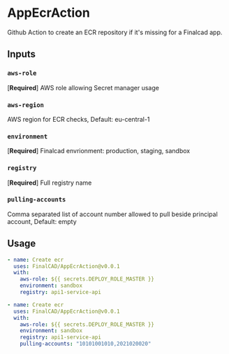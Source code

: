 # AppEcrAction

Github Action to create an ECR repository if it's missing for a Finalcad app.

## Inputs

### `aws-role`
[**Required**] AWS role allowing Secret manager usage

### `aws-region`
AWS region for ECR checks, Default: eu-central-1

### `environment`
[**Required**] Finalcad envrionment: production, staging, sandbox

### `registry`
[**Required**] Full registry name

### `pulling-accounts`
Comma separated list of account number allowed to pull beside principal account, Default: empty

## Usage

```yaml
- name: Create ecr
  uses: FinalCAD/AppEcrAction@v0.0.1
  with:
    aws-role: ${{ secrets.DEPLOY_ROLE_MASTER }}
    environment: sandbox
    registry: api1-service-api
```

```yaml
- name: Create ecr
  uses: FinalCAD/AppEcrAction@v0.0.1
  with:
    aws-role: ${{ secrets.DEPLOY_ROLE_MASTER }}
    environment: sandbox
    registry: api1-service-api
    pulling-accounts: "10101001010,2021020020"
```
